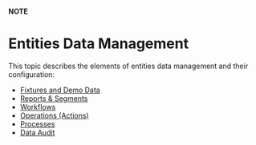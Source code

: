 #### NOTE
<a id="dev-entities-data-management"></a>

# Entities Data Management

This topic describes the elements of entities data management and their configuration:

* [Fixtures and Demo Data](data-fixtures.md)
* [Reports & Segments](reports-and-segments.md)
* [Workflows](workflows/index.md)
* [Operations (Actions)](actions/index.md)
* [Processes](processes.md)
* [Data Audit](data-audit.md)

